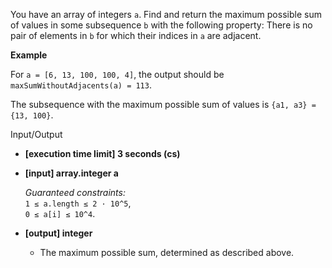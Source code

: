
You have an array of integers  `a`. Find and return the maximum possible sum of values in some  subsequence  `b`  with the following property: There is no pair of elements in  `b`  for which their indices in  `a`  are adjacent.

**Example**

For  `a = [6, 13, 100, 100, 4]`, the output should be  
`maxSumWithoutAdjacents(a) = 113`.

The subsequence with the maximum possible sum of values is  `{a1, a3} = {13, 100}`.

Input/Output

-   **[execution time limit] 3 seconds (cs)**
    
-   **[input] array.integer a**
    
    _Guaranteed constraints:_  
    `1 ≤ a.length ≤ 2 · 10^5`,  
    `0 ≤ a[i] ≤ 10^4`.
    
-   **[output] integer**
    
    -   The maximum possible sum, determined as described above.